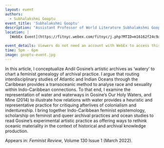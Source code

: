 ```yaml
---
layout: event
authors:
  - Subhalakshmi Gooptu
event_title: 'Subhalakshmi Gooptu'
description: "Assistant Professor of World Literature Subhalakshmi Gooptu talks about her article, Watery Archives: Transoceanic Narratives in Andil Gosine’s Our Holy Waters, and Mine"
location: |
  [WebEx Event](https://fitnyc.webex.com/fitnyc/j.php?MTID=m16162f24c9af18b442afe2f82eceddbb)

event_details: Viewers do not need an account with WebEx to access this event. After clicking the link, the event can be viewed either through your web browser or by downloading the WebEx desktop application. If this is your first time using WebEx, please plan on joining the event several minutes before the starting time to troubleshoot any issues.
time: 5pm - 6pm
image: gooptu-event.jpg
---
```

In this article, I conceptualize Andil Gosine’s artistic archives as ‘watery’ to chart a feminist genealogy of archival practice. I argue that routing interdisciplinary studies of Atlantic and Indian Oceans through the Caribbean provides a transoceanic method to analyse race and sexuality within Indo-Caribbean connections. To that end, I examine the representation of water and waterways in Gosine’s Our Holy Waters, and Mine (2014) to illustrate how relations with water provides a heuristic and representative practice for critiquing afterlives of colonialism and indentureship. I bring together Indo-Caribbean feminist epistemology, scholarship on feminist and queer archival practices and ocean studies to read Gosine’s experimental artistic practice as offering ways to rethink oceanic materiality in the context of historical and archival knowledge production.

Appears in: _Feminist Review_, Volume 130 Issue 1 (March 2022).
